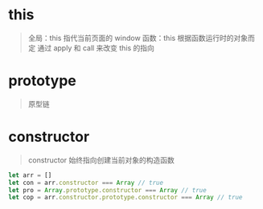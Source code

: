 # this
> 全局：this 指代当前页面的 window
> 函数：this 根据函数运行时的对象而定
> 通过 apply 和 call 来改变 this 的指向

# prototype
> 原型链

# constructor
> constructor 始终指向创建当前对象的构造函数

```javascript
let arr = []
let con = arr.constructor === Array	// true
let pro = Array.prototype.constructor === Array // true
let cop = arr.constructor.prototype.constructor === Array // true
```